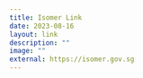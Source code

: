 ```yaml
---
title: Isomer Link
date: 2023-08-16
layout: link
description: ""
image: ""
external: https://isomer.gov.sg
---
```

